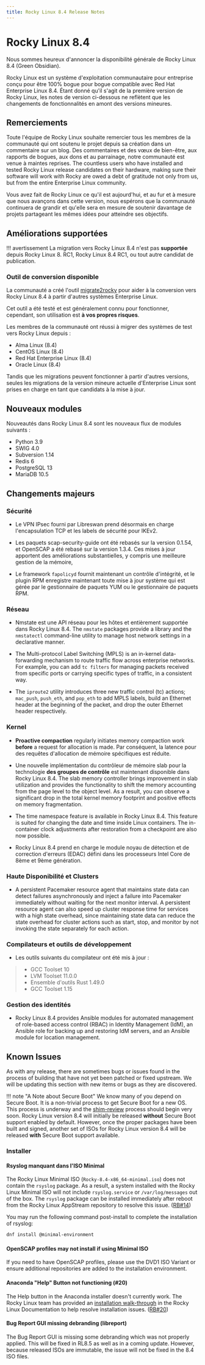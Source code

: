 ```yaml
---
title: Rocky Linux 8.4 Release Notes
---
```


# Rocky Linux 8.4

Nous sommes heureux d'annoncer la disponibilité générale de Rocky Linux 8.4 (Green Obsidian).

Rocky Linux est un système d'exploitation communautaire pour entreprise conçu pour être 100% bogue pour bogue compatible avec Red Hat Enterprise Linux 8.4. Étant donné qu'il s'agit de la première version de Rocky Linux, les notes de version ci-dessous ne reflètent que les changements de fonctionnalités en amont des versions mineures.

## Remerciements

Toute l'équipe de Rocky Linux souhaite remercier tous les membres de la communauté qui ont soutenu le projet depuis sa création dans un commentaire sur un blog. Des commentaires et des vœux de bien-être, aux rapports de bogues, aux dons et au parrainage, notre communauté est venue à maintes reprises. The countless users who have installed and tested Rocky Linux release candidates on their hardware, making sure their software will work with Rocky are owed a debt of gratitude not only from us, but from the entire Enterprise Linux community.

Vous avez fait de Rocky Linux ce qu'il est aujourd'hui, et au fur et à mesure que nous avançons dans cette version, nous espérons que la communauté continuera de grandir et qu'elle sera en mesure de soutenir davantage de projets partageant les mêmes idées pour atteindre ses objectifs.

## Améliorations supportées

!!! avertissement La migration vers Rocky Linux 8.4 n'est pas **supportée** depuis Rocky Linux 8. RC1, Rocky Linux 8.4 RC1, ou tout autre candidat de publication.

### Outil de conversion disponible

La communauté a créé l'outil [migrate2rocky](https://github.com/rocky-linux/rocky-tools/tree/main/migrate2rocky) pour aider à la conversion vers Rocky Linux 8.4 à partir d'autres systèmes Enterprise Linux.

Cet outil a été testé et est généralement connu pour fonctionner, cependant, son utilisation est **à vos propres risques**.

Les membres de la communauté ont réussi à migrer des systèmes de test vers Rocky Linux depuis :

* Alma Linux (8.4)
* CentOS Linux (8.4)
* Red Hat Enterprise Linux (8.4)
* Oracle Linux (8.4)

Tandis que les migrations peuvent fonctionner à partir d'autres versions, seules les migrations de la version mineure actuelle d'Enterprise Linux sont prises en charge en tant que candidats à la mise à jour.

## Nouveaux modules

Nouveautés dans Rocky Linux 8.4 sont les nouveaux flux de modules suivants :

* Python 3.9
* SWIG 4.0
* Subversion 1.14
* Redis 6
* PostgreSQL 13
* MariaDB 10.5

## Changements majeurs

### Sécurité

* Le VPN IPsec fourni par Libreswan prend désormais en charge l'encapsulation TCP et les labels de sécurité pour IKEv2.

* Les paquets scap-security-guide ont été rebasés sur la version 0.1.54, et OpenSCAP a été rebasé sur la version 1.3.4. Ces mises à jour apportent des améliorations substantielles, y compris une meilleure gestion de la mémoire,

* Le framework `fapolicyd` fournit maintenant un contrôle d'intégrité, et le plugin RPM enregistre maintenant toute mise à jour système qui est gérée par le gestionnaire de paquets YUM ou le gestionnaire de paquets RPM.

### Réseau

* Nmstate est une API réseau pour les hôtes et entièrement supportée dans Rocky Linux 8.4. The `nmstate` packages provide a library and the `nmstatectl` command-line utility to manage host network settings in a declarative manner.

* The Multi-protocol Label Switching (MPLS) is an in-kernel data-forwarding mechanism to route traffic flow across enterprise networks. For example, you can add `tc filters` for managing packets received from specific ports or carrying specific types of traffic, in a consistent way.

* The `iproute2` utility introduces three new traffic control (tc) actions; `mac_push`, `push_eth`, and `pop_eth` to add MPLS labels, build an Ethernet header at the beginning of the packet, and drop the outer Ethernet header respectively.

### Kernel

* **Proactive compaction** regularly initiates memory compaction work **before** a request for allocation is made. Par conséquent, la latence pour des requêtes d'allocation de mémoire spécifiques est réduite.

* Une nouvelle implémentation du contrôleur de mémoire slab pour la technologie **des groupes de contrôle** est maintenant disponible dans Rocky Linux 8.4. The slab memory controller brings improvement in slab utilization and provides the functionality to shift the memory accounting from the page level to the object level. As a result, you can observe a significant drop in the total kernel memory footprint and positive effects on memory fragmentation.

* The time namespace feature is available in Rocky Linux 8.4. This feature is suited for changing the date and time inside Linux containers. The in-container clock adjustments after restoration from a checkpoint are also now possible.

* Rocky Linux 8.4 prend en charge le module noyau de détection et de correction d'erreurs (EDAC) défini dans les processeurs Intel Core de 8ème et 9ème génération.

### Haute Disponibilité et Clusters

* A persistent Pacemaker resource agent that maintains state data can detect failures asynchronously and inject a failure into Pacemaker immediately without waiting for the next monitor interval. A persistent resource agent can also speed up cluster response time for services with a high state overhead, since maintaining state data can reduce the state overhead for cluster actions such as start, stop, and monitor by not invoking the state separately for each action.

### Compilateurs et outils de développement

* Les outils suivants du compilateur ont été mis à jour :

> * GCC Toolset 10
> * LVM Toolset 11.0.0
> * Ensemble d'outils Rust 1.49.0
> * GCC Toolset 1.15

### Gestion des identités

* Rocky Linux 8.4 provides Ansible modules for automated management of role-based access control (RBAC) in Identity Management (IdM), an Ansible role for backing up and restoring IdM servers, and an Ansible module for location management.

## Known Issues

As with any release, there are sometimes bugs or issues found in the process of building that have not yet been patched or fixed upstream. We will be updating this section with new items or bugs as they are discovered.

!!! note "A Note about Secure Boot" We know many of you depend on Secure Boot. It is a non-trivial process to get Secure Boot for a new OS. This process is underway and the [shim-review](https://github.com/rhboot/shim-review) process should begin very soon. Rocky Linux version 8.4 will initially be released **without** Secure Boot support enabled by default. However, once the proper packages have been built and signed, another set of ISOs for Rocky Linux version 8.4 will be released **with** Secure Boot support available.

### Installer

#### Rsyslog manquant dans l'ISO Minimal

The Rocky Linux Minimal ISO (`Rocky-8.4-x86_64-minimal.iso`) does not contain the `rsyslog` package. As a result, a system installed with the Rocky Linux Minimal ISO will not include `rsyslog.service` or `/var/log/messages` out of the box. The `rsyslog` package can be installed immediately after reboot from the Rocky Linux AppStream repository to resolve this issue. ([RB#14](https://bugs.rockylinux.org/show_bug.cgi?id=14))

You may run the following command post-install to complete the installation of rsyslog:

```bash
dnf install @minimal-environment
```

#### OpenSCAP profiles may not install if using Minimal ISO

If you need to have OpenSCAP profiles, please use the DVD1 ISO Variant or ensure additional repositories are added to the installation environment.

#### Anaconda "Help" Button not functioning (#20)

The Help button in the Anaconda installer doesn't currently work. The Rocky Linux team has provided an [installation walk-through](../guides/installation.md) in the Rocky Linux Documentation to help resolve installation issues. ([RB#20](https://bugs.rockylinux.org/show_bug.cgi?id=20))

#### Bug Report GUI missing debranding (libreport)

The Bug Report GUI is missing some debranding which was not properly applied. This will be fixed in RL8.5 as well as in a coming update. However, because released ISOs are immutable, the issue will not be fixed in the 8.4 ISO files.
